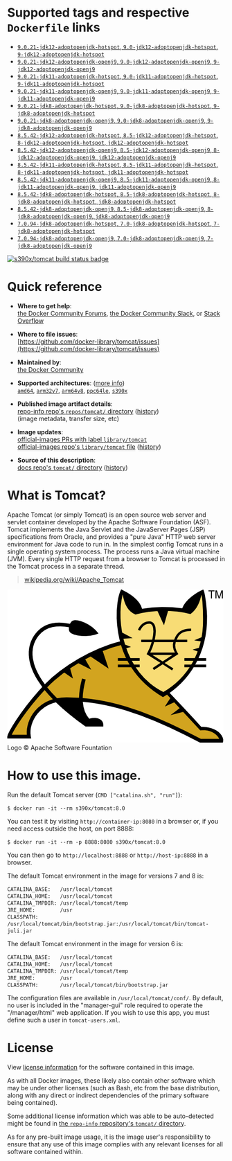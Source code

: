 <!--

********************************************************************************

WARNING:

    DO NOT EDIT "tomcat/README.md"

    IT IS AUTO-GENERATED

    (from the other files in "tomcat/" combined with a set of templates)

********************************************************************************

-->

# Supported tags and respective `Dockerfile` links

-	[`9.0.21-jdk12-adoptopenjdk-hotspot`, `9.0-jdk12-adoptopenjdk-hotspot`, `9-jdk12-adoptopenjdk-hotspot`](https://github.com/docker-library/tomcat/blob/a041e006c1713abd79d67de3a057b845112f19ad/9.0/jdk12/adoptopenjdk-hotspot/Dockerfile)
-	[`9.0.21-jdk12-adoptopenjdk-openj9`, `9.0-jdk12-adoptopenjdk-openj9`, `9-jdk12-adoptopenjdk-openj9`](https://github.com/docker-library/tomcat/blob/a041e006c1713abd79d67de3a057b845112f19ad/9.0/jdk12/adoptopenjdk-openj9/Dockerfile)
-	[`9.0.21-jdk11-adoptopenjdk-hotspot`, `9.0-jdk11-adoptopenjdk-hotspot`, `9-jdk11-adoptopenjdk-hotspot`](https://github.com/docker-library/tomcat/blob/a041e006c1713abd79d67de3a057b845112f19ad/9.0/jdk11/adoptopenjdk-hotspot/Dockerfile)
-	[`9.0.21-jdk11-adoptopenjdk-openj9`, `9.0-jdk11-adoptopenjdk-openj9`, `9-jdk11-adoptopenjdk-openj9`](https://github.com/docker-library/tomcat/blob/a041e006c1713abd79d67de3a057b845112f19ad/9.0/jdk11/adoptopenjdk-openj9/Dockerfile)
-	[`9.0.21-jdk8-adoptopenjdk-hotspot`, `9.0-jdk8-adoptopenjdk-hotspot`, `9-jdk8-adoptopenjdk-hotspot`](https://github.com/docker-library/tomcat/blob/a041e006c1713abd79d67de3a057b845112f19ad/9.0/jdk8/adoptopenjdk-hotspot/Dockerfile)
-	[`9.0.21-jdk8-adoptopenjdk-openj9`, `9.0-jdk8-adoptopenjdk-openj9`, `9-jdk8-adoptopenjdk-openj9`](https://github.com/docker-library/tomcat/blob/a041e006c1713abd79d67de3a057b845112f19ad/9.0/jdk8/adoptopenjdk-openj9/Dockerfile)
-	[`8.5.42-jdk12-adoptopenjdk-hotspot`, `8.5-jdk12-adoptopenjdk-hotspot`, `8-jdk12-adoptopenjdk-hotspot`, `jdk12-adoptopenjdk-hotspot`](https://github.com/docker-library/tomcat/blob/a041e006c1713abd79d67de3a057b845112f19ad/8.5/jdk12/adoptopenjdk-hotspot/Dockerfile)
-	[`8.5.42-jdk12-adoptopenjdk-openj9`, `8.5-jdk12-adoptopenjdk-openj9`, `8-jdk12-adoptopenjdk-openj9`, `jdk12-adoptopenjdk-openj9`](https://github.com/docker-library/tomcat/blob/a041e006c1713abd79d67de3a057b845112f19ad/8.5/jdk12/adoptopenjdk-openj9/Dockerfile)
-	[`8.5.42-jdk11-adoptopenjdk-hotspot`, `8.5-jdk11-adoptopenjdk-hotspot`, `8-jdk11-adoptopenjdk-hotspot`, `jdk11-adoptopenjdk-hotspot`](https://github.com/docker-library/tomcat/blob/a041e006c1713abd79d67de3a057b845112f19ad/8.5/jdk11/adoptopenjdk-hotspot/Dockerfile)
-	[`8.5.42-jdk11-adoptopenjdk-openj9`, `8.5-jdk11-adoptopenjdk-openj9`, `8-jdk11-adoptopenjdk-openj9`, `jdk11-adoptopenjdk-openj9`](https://github.com/docker-library/tomcat/blob/a041e006c1713abd79d67de3a057b845112f19ad/8.5/jdk11/adoptopenjdk-openj9/Dockerfile)
-	[`8.5.42-jdk8-adoptopenjdk-hotspot`, `8.5-jdk8-adoptopenjdk-hotspot`, `8-jdk8-adoptopenjdk-hotspot`, `jdk8-adoptopenjdk-hotspot`](https://github.com/docker-library/tomcat/blob/a041e006c1713abd79d67de3a057b845112f19ad/8.5/jdk8/adoptopenjdk-hotspot/Dockerfile)
-	[`8.5.42-jdk8-adoptopenjdk-openj9`, `8.5-jdk8-adoptopenjdk-openj9`, `8-jdk8-adoptopenjdk-openj9`, `jdk8-adoptopenjdk-openj9`](https://github.com/docker-library/tomcat/blob/a041e006c1713abd79d67de3a057b845112f19ad/8.5/jdk8/adoptopenjdk-openj9/Dockerfile)
-	[`7.0.94-jdk8-adoptopenjdk-hotspot`, `7.0-jdk8-adoptopenjdk-hotspot`, `7-jdk8-adoptopenjdk-hotspot`](https://github.com/docker-library/tomcat/blob/a041e006c1713abd79d67de3a057b845112f19ad/7/jdk8/adoptopenjdk-hotspot/Dockerfile)
-	[`7.0.94-jdk8-adoptopenjdk-openj9`, `7.0-jdk8-adoptopenjdk-openj9`, `7-jdk8-adoptopenjdk-openj9`](https://github.com/docker-library/tomcat/blob/a041e006c1713abd79d67de3a057b845112f19ad/7/jdk8/adoptopenjdk-openj9/Dockerfile)

[![s390x/tomcat build status badge](https://img.shields.io/jenkins/s/https/doi-janky.infosiftr.net/job/multiarch/job/s390x/job/tomcat.svg?label=s390x/tomcat%20%20build%20job)](https://doi-janky.infosiftr.net/job/multiarch/job/s390x/job/tomcat/)

# Quick reference

-	**Where to get help**:  
	[the Docker Community Forums](https://forums.docker.com/), [the Docker Community Slack](https://blog.docker.com/2016/11/introducing-docker-community-directory-docker-community-slack/), or [Stack Overflow](https://stackoverflow.com/search?tab=newest&q=docker)

-	**Where to file issues**:  
	[https://github.com/docker-library/tomcat/issues](https://github.com/docker-library/tomcat/issues)

-	**Maintained by**:  
	[the Docker Community](https://github.com/docker-library/tomcat)

-	**Supported architectures**: ([more info](https://github.com/docker-library/official-images#architectures-other-than-amd64))  
	[`amd64`](https://hub.docker.com/r/amd64/tomcat/), [`arm32v7`](https://hub.docker.com/r/arm32v7/tomcat/), [`arm64v8`](https://hub.docker.com/r/arm64v8/tomcat/), [`ppc64le`](https://hub.docker.com/r/ppc64le/tomcat/), [`s390x`](https://hub.docker.com/r/s390x/tomcat/)

-	**Published image artifact details**:  
	[repo-info repo's `repos/tomcat/` directory](https://github.com/docker-library/repo-info/blob/master/repos/tomcat) ([history](https://github.com/docker-library/repo-info/commits/master/repos/tomcat))  
	(image metadata, transfer size, etc)

-	**Image updates**:  
	[official-images PRs with label `library/tomcat`](https://github.com/docker-library/official-images/pulls?q=label%3Alibrary%2Ftomcat)  
	[official-images repo's `library/tomcat` file](https://github.com/docker-library/official-images/blob/master/library/tomcat) ([history](https://github.com/docker-library/official-images/commits/master/library/tomcat))

-	**Source of this description**:  
	[docs repo's `tomcat/` directory](https://github.com/docker-library/docs/tree/master/tomcat) ([history](https://github.com/docker-library/docs/commits/master/tomcat))

# What is Tomcat?

Apache Tomcat (or simply Tomcat) is an open source web server and servlet container developed by the Apache Software Foundation (ASF). Tomcat implements the Java Servlet and the JavaServer Pages (JSP) specifications from Oracle, and provides a "pure Java" HTTP web server environment for Java code to run in. In the simplest config Tomcat runs in a single operating system process. The process runs a Java virtual machine (JVM). Every single HTTP request from a browser to Tomcat is processed in the Tomcat process in a separate thread.

> [wikipedia.org/wiki/Apache_Tomcat](https://en.wikipedia.org/wiki/Apache_Tomcat)

![logo](https://raw.githubusercontent.com/docker-library/docs/8e31eb93a02d504d0cfe1da435aa31b377fc627d/tomcat/logo.png)Logo &copy; Apache Software Fountation

# How to use this image.

Run the default Tomcat server (`CMD ["catalina.sh", "run"]`):

```console
$ docker run -it --rm s390x/tomcat:8.0
```

You can test it by visiting `http://container-ip:8080` in a browser or, if you need access outside the host, on port 8888:

```console
$ docker run -it --rm -p 8888:8080 s390x/tomcat:8.0
```

You can then go to `http://localhost:8888` or `http://host-ip:8888` in a browser.

The default Tomcat environment in the image for versions 7 and 8 is:

	CATALINA_BASE:   /usr/local/tomcat
	CATALINA_HOME:   /usr/local/tomcat
	CATALINA_TMPDIR: /usr/local/tomcat/temp
	JRE_HOME:        /usr
	CLASSPATH:       /usr/local/tomcat/bin/bootstrap.jar:/usr/local/tomcat/bin/tomcat-juli.jar

The default Tomcat environment in the image for version 6 is:

	CATALINA_BASE:   /usr/local/tomcat
	CATALINA_HOME:   /usr/local/tomcat
	CATALINA_TMPDIR: /usr/local/tomcat/temp
	JRE_HOME:        /usr
	CLASSPATH:       /usr/local/tomcat/bin/bootstrap.jar

The configuration files are available in `/usr/local/tomcat/conf/`. By default, no user is included in the "manager-gui" role required to operate the "/manager/html" web application. If you wish to use this app, you must define such a user in `tomcat-users.xml`.

# License

View [license information](https://www.apache.org/licenses/LICENSE-2.0) for the software contained in this image.

As with all Docker images, these likely also contain other software which may be under other licenses (such as Bash, etc from the base distribution, along with any direct or indirect dependencies of the primary software being contained).

Some additional license information which was able to be auto-detected might be found in [the `repo-info` repository's `tomcat/` directory](https://github.com/docker-library/repo-info/tree/master/repos/tomcat).

As for any pre-built image usage, it is the image user's responsibility to ensure that any use of this image complies with any relevant licenses for all software contained within.
